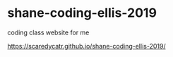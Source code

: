 # shane-coding-ellis-2019
coding class website for me




https://scaredycatr.github.io/shane-coding-ellis-2019/
